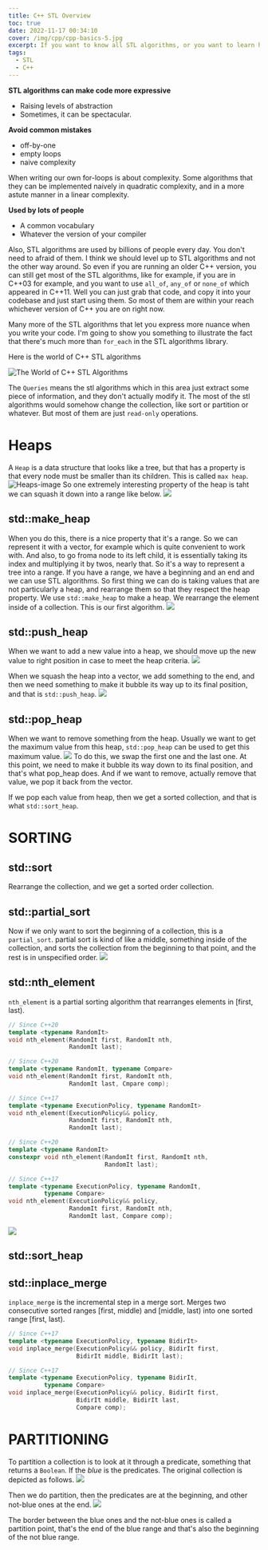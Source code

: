 ```yaml
---
title: C++ STL Overview
toc: true
date: 2022-11-17 00:34:10
cover: /img/cpp/cpp-basics-5.jpg
excerpt: If you want to know all STL algorithms, or you want to learn how to master STL algorithms. Please click this article for more details.
tags:
  - STL
  - C++
---
```


**STL algorithms can make code more expressive**
* Raising levels of abstraction
* Sometimes, it can be spectacular.

**Avoid common mistakes**
* off-by-one
* empty loops
* naive complexity

When writing our own for-loops is about complexity. Some algorithms that they can be implemented naively in quadratic complexity, and in a more astute manner in a linear complexity.

**Used by lots of people**
* A common vocabulary
* Whatever the version of your compiler

  
Also, STL algorithms are used by billions of people every day. You don't need to afraid of them. I think we should level up to STL algorithms and not the other way around.
So even if you are running an older C++ version, you can still get most of the STL algorithms, like for example, if you are in C++03 for example, and you want to use `all_of`, `any_of` or `none_of` which appeared in C++11. Well you can just grab that code, and copy it into your codebase and just start using them. So most of them are within your reach whichever version of C++ you are on right now.

Many more of the STL algorithms that let you express more nuance when you write your code. I'm going to show you something to illustrate the fact that there's much more than `for_each` in the STL algorithms library.

Here is the world of C++ STL algorithms

![The World of C++ STL Algorithms](https://raw.githubusercontent.com/wtffqbpl/blog-images/main/stl_map.png)

The `Queries` means the stl algorithms which in this area just extract some piece of information, and they don't actually modify it. The most of the stl algorithms would somehow change the collection, like sort or partition or whatever. But most of them are just `read-only` operations.

# Heaps

A `Heap` is a data structure that looks like a tree, but that has a property is that every node must be smaller than its children. This is called `max heap`.
![Heaps-image](https://raw.githubusercontent.com/wtffqbpl/blog-images/main/20221117010011.png)
So one extremely interesting property of the heap is taht we can squash it down into a range like below.
![](https://raw.githubusercontent.com/wtffqbpl/blog-images/main/20221117010400.png)

## std::make_heap
When you do this, there is a nice property that it's a range. So we can represent it with a vector, for example which is quite convenient to work with. And also, to go froma node to its left child, it is essentially taking its index and multiplying it by twos, nearly that. So it's a way to represent a tree into a range. If you have a range, we have a beginning and an end and we can use STL algorithms.
So first thing we can do is taking values that are not particularly a heap, and rearrange them so that they respect the heap property. We use `std::make_heap` to make a heap. We rearrange the element inside of a collection. This is our first algorithm.
![](https://raw.githubusercontent.com/wtffqbpl/blog-images/main/20221117010904.png)

## std::push_heap

When we want to add a new value into a heap, we should move up the new value to right position in case to meet the heap criteria.
![](https://raw.githubusercontent.com/wtffqbpl/blog-images/main/20221117011138.png)

When we squash the heap into a vector, we add something to the end, and then we need something to make it bubble its way up to its final position, and that is `std::push_heap`.
![](https://raw.githubusercontent.com/wtffqbpl/blog-images/main/20221117011400.png)

## std::pop_heap

When we want to remove something from the heap. Usually we want to get the maximum value from this heap, `std::pop_heap` can be used to get this maximum value.
![](https://raw.githubusercontent.com/wtffqbpl/blog-images/main/20221117011803.png)
To do this, we swap the first one and the last one. At this point, we need to make it bubble its way down to its final position, and that's what pop_heap does. And if we want to remove, actually remove that value, we pop it back from the vector.

If we pop each value from heap, then we get a sorted collection, and that is what `std::sort_heap`.

# SORTING

## std::sort
Rearrange the collection, and we get a sorted order collection.

## std::partial_sort

Now if we only want to sort the beginning of a collection, this is a `partial_sort`. partial sort is kind of like a middle, something inside of the collection, and sorts the collection from the beginning to that point, and the rest is in unspecified order.
![](https://raw.githubusercontent.com/wtffqbpl/blog-images/main/20221117012627.png)

## std::nth_element
`nth_element` is a partial sorting algorithm that rearranges elements in [first, last).
```cpp
// Since C++20
template <typename RandomIt>
void nth_element(RandomIt first, RandomIt nth,
                 RandomIt last);

// Since C++20
template <typename RandomIt, typename Compare>
void nth_element(RandomIt first, RandomIt nth,
                 RandomIt last, Cmpare comp);

// Since C++17
template <typename ExecutionPolicy, typename RandomIt>
void nth_element(ExecutionPolicy&& policy,
                 RandomIt first, RandomIt nth,
                 RandomIt last);

// Since C++20
template <typename RandomIt>
constexpr void nth_element(RandomIt first, RandomIt nth,
                           RandomIt last);

// Since C++17
template <typename ExecutionPolicy, typename RandomIt,
          typename Compare>
void nth_element(ExecutionPolicy&& policy,
                 RandomIt first, RandomIt nth,
                 RandomIt last, Compare comp);
```
![](https://raw.githubusercontent.com/wtffqbpl/blog-images/main/20221117013337.png)

## std::sort_heap

## std::inplace_merge
`inplace_merge` is the incremental step in a merge sort. Merges two consecutive sorted ranges [first, middle) and [middle, last) into one sorted range [first, last).

```cpp
// Since C++17
template <typename ExecutionPolicy, typename BidirIt>
void inplace_merge(ExecutionPolicy&& policy, BidirIt first,
                   BidirIt middle, BidirIt last);

// Since C++17
template <typename ExecutionPolicy, typename BidirIt,
          typename Compare>
void inplace_merge(ExecutionPolicy&& policy, BidirIt first,
                   BidirIt middle, BidirIt last,
                   Compare comp);
```

# PARTITIONING
To partition a collection is to look at it through a predicate, something that returns a `Boolean`. If the _blue_ is the predicates. The original collection is depicted as follows.
![](https://raw.githubusercontent.com/wtffqbpl/blog-images/main/20221117014115.png)

Then we do partition, then the predicates are at the beginning, and other not-blue ones at the end.
![](https://raw.githubusercontent.com/wtffqbpl/blog-images/main/20221117014423.png)

The border between the blue ones and the not-blue ones is called a partition point, that's the end of the blue range and that's also the beginning of the not blue range.

